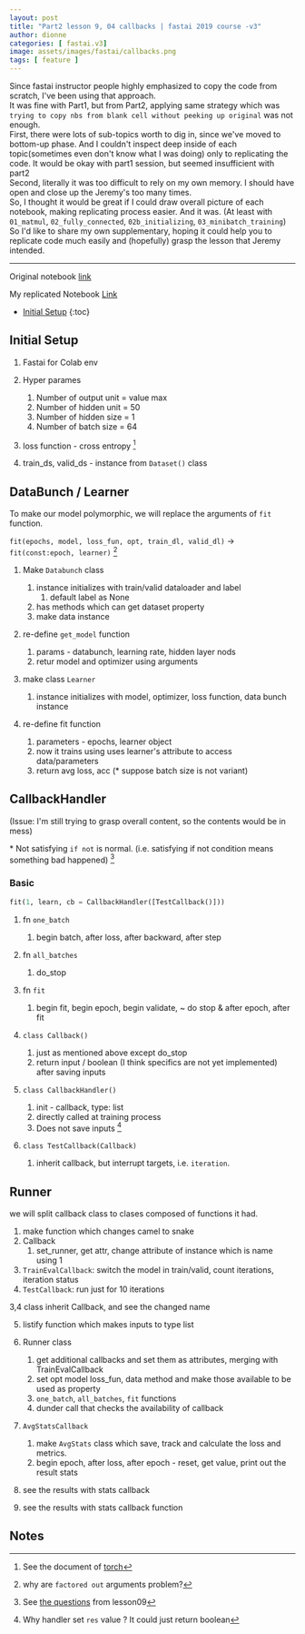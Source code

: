 ```yaml
---
layout: post
title: "Part2 lesson 9, 04 callbacks | fastai 2019 course -v3"
author: dionne
categories: [ fastai.v3]
image: assets/images/fastai/callbacks.png
tags: [ feature ]
---
```


Since fastai instructor people highly emphasized to copy the code from scratch, I've been using that approach.<br/>
It was fine with Part1, but from Part2, applying same strategy which was `trying to copy nbs from blank cell without peeking up original` was not enough.<br/>First, there were lots of sub-topics worth to dig in, since we've moved to bottom-up phase. And I couldn't inspect deep inside of each topic(sometimes even don't know what I was doing) only to replicating the code. It would be okay with part1 session, but seemed insufficient with part2<br/>Second, literally it was too difficult to rely on my own memory. I should have open and close up the Jeremy's too many times.<br/>So, I thought it would be great if I could draw overall picture of each notebook, making replicating process easier. And it was. (At least with `01_matmul`, `02_fully_connected`, `02b_initializing`, `03_minibatch_training`)<br/>So I'd like to share my own supplementary, hoping it could help you to replicate code much easily and (hopefully) grasp the lesson that Jeremy intended.

---

Original notebook [link](https://github.com/fastai/course-v3/blob/master/nbs/dl2/04_callbacks.ipynb)

My replicated Notebook [Link]()

* [Initial Setup](#initial-setup)
{:toc}


## Initial Setup

1. Fastai for Colab env

2. Hyper parames
	1. Number of output unit = value max
	1. Number of hidden unit = 50
	1. Number of hidden size = 1
	2. Number of batch size = 64

3. loss function - cross entropy [^1]

4. train_ds, valid_ds - instance from `Dataset()` class

## DataBunch / Learner

To make our model polymorphic, we will replace the arguments of `fit` function.

`fit(epochs, model, loss_fun, opt, train_dl, valid_dl)` -> `fit(const:epoch, learner)` [^3]

1. Make `Databunch` class
	1. instance initializes with train/valid dataloader and label
		1. default label as None 
	2. has methods which can get dataset property
	2. make data instance

2. re-define `get_model` function
	1.  params - databunch, learning rate, hidden layer nods
	2.  retur model and optimizer using arguments

3. make class `Learner`
	1. instance initializes with model, optimizer, loss function, data bunch instance

4. re-define fit function
	1. parameters - epochs, learner object
	2. now it trains using uses learner's attribute to access data/parameters
	3. return avg loss, acc (* suppose batch size is not variant)

## CallbackHandler

(Issue: I'm still trying to grasp overall content, so the contents would be in mess)

\* Not satisfying `if not` is normal. (i.e. satisfying if not condition means something bad happened) [^4]

### Basic

~~~python
fit(1, learn, cb = CallbackHandler([TestCallback()]))
~~~

1. fn `one_batch`
	1. begin batch, after loss, after backward, after step

2. fn `all_batches`
	1. do_stop

3. fn `fit`
	1. begin fit, begin epoch, begin validate, ~ do stop & after epoch, after fit

4. `class Callback()`
	1. just as mentioned above except do_stop
	2. return input / boolean (I think specifics are not yet implemented) after saving inputs

5. `class CallbackHandler()`
	1. init - callback, type: list
	2. directly called at training process
	3. Does not save inputs [^5]

6. `class TestCallback(Callback)`
	1. inherit callback, but interrupt targets, i.e. `iteration`.


## Runner

we will split callback class to clases composed of functions it had.

1. make function which changes camel to snake
2. Callback
	1. set_runner, get attr, change attribute of instance which is name using 1
3. `TrainEvalCallback`: switch the model in train/valid, count iterations, iteration status
4. `TestCallback`: run just for 10 iterations

3,4 class inherit Callback, and see the changed name

5. listify function which makes inputs to type list
6. Runner class
	1. get additional callbacks and set them as attributes, merging with TrainEvalCallback
	2. set opt model loss_fun, data method and make those available to be used as property
	3. `one_batch`, `all_batches`, `fit` functions
	4. dunder call that checks the availability of callback

7. `AvgStatsCallback`
	1. make `AvgStats` class which save, track and calculate the loss and metrics.
	2. begin epoch, after loss, after epoch - reset, get value, print out the result stats
8. see the results with stats callback
9. see the results with stats callback function

## Notes

[^1]: See the document of [torch](https://pytorch.org/docs/stable/nn.html#torch.nn.Functional)

[^2]: why this code need `@property` decorator?

[^3]: why are `factored out` arguments problem?

[^4]: See [the questions]() from lesson09

[^5]: Why handler set `res` value ? It could just return boolean
